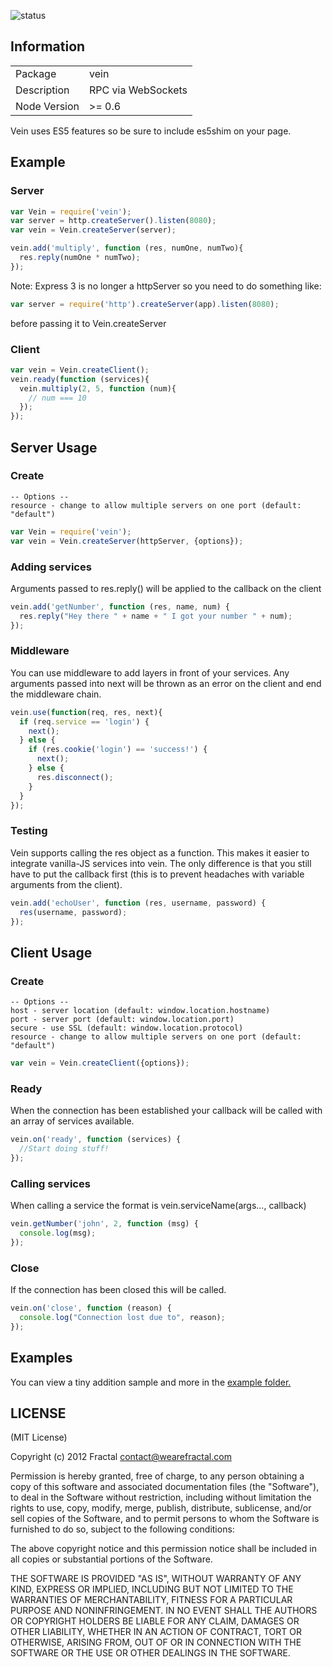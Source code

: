 ![status](https://secure.travis-ci.org/wearefractal/vein.png?branch=master)

## Information

<table>
<tr>
<td>Package</td>
<td>vein</td>
</tr>
<tr>
<td>Description</td>
<td>RPC via WebSockets</td>
</tr>
<tr>
<td>Node Version</td>
<td>>= 0.6</td>
</tr>
</table>

Vein uses ES5 features so be sure to include es5shim on your page.

## Example

### Server

```javascript
var Vein = require('vein');
var server = http.createServer().listen(8080);
var vein = Vein.createServer(server);

vein.add('multiply', function (res, numOne, numTwo){
  res.reply(numOne * numTwo);
});
```
Note: Express 3 is no longer a httpServer so you need to do something like:  
```javascript
var server = require('http').createServer(app).listen(8080);
```
before passing it to Vein.createServer

### Client

```javascript
var vein = Vein.createClient();
vein.ready(function (services){
  vein.multiply(2, 5, function (num){
    // num === 10
  });
});
```

## Server Usage

### Create

```
-- Options --
resource - change to allow multiple servers on one port (default: "default")
```

```javascript
var Vein = require('vein');
var vein = Vein.createServer(httpServer, {options});
```

### Adding services

Arguments passed to res.reply() will be applied to the callback on the client

```javascript
vein.add('getNumber', function (res, name, num) {
  res.reply("Hey there " + name + " I got your number " + num);
});
```

### Middleware

You can use middleware to add layers in front of your services. Any arguments passed into next will be thrown as an error on the client and end the middleware chain.

```javascript
vein.use(function(req, res, next){
  if (req.service == 'login') {
    next();
  } else {
    if (res.cookie('login') == 'success!') {
      next();
    } else {
      res.disconnect();
    }
  }
});
```

### Testing

Vein supports calling the res object as a function. This makes it easier to integrate vanilla-JS services into vein. The only difference is that you still have to put the callback first (this is to prevent headaches with variable arguments from the client).

```javascript
vein.add('echoUser', function (res, username, password) {
  res(username, password);
});
```

## Client Usage

### Create

```
-- Options --
host - server location (default: window.location.hostname)
port - server port (default: window.location.port)
secure - use SSL (default: window.location.protocol)
resource - change to allow multiple servers on one port (default: "default")
```

```javascript
var vein = Vein.createClient({options});
```

### Ready

When the connection has been established your callback will be called with an array of services available.

```javascript
vein.on('ready', function (services) {
  //Start doing stuff!
});
```

### Calling services

When calling a service the format is vein.serviceName(args..., callback)

```javascript
vein.getNumber('john', 2, function (msg) {
  console.log(msg);
});
```
  
### Close

If the connection has been closed this will be called.

```javascript
vein.on('close', function (reason) {
  console.log("Connection lost due to", reason);
});
```

## Examples

You can view a tiny addition sample and more in the [example folder.](https://github.com/wearefractal/vein/tree/master/examples)

## LICENSE

(MIT License)

Copyright (c) 2012 Fractal <contact@wearefractal.com>

Permission is hereby granted, free of charge, to any person obtaining
a copy of this software and associated documentation files (the
"Software"), to deal in the Software without restriction, including
without limitation the rights to use, copy, modify, merge, publish,
distribute, sublicense, and/or sell copies of the Software, and to
permit persons to whom the Software is furnished to do so, subject to
the following conditions:

The above copyright notice and this permission notice shall be
included in all copies or substantial portions of the Software.

THE SOFTWARE IS PROVIDED "AS IS", WITHOUT WARRANTY OF ANY KIND,
EXPRESS OR IMPLIED, INCLUDING BUT NOT LIMITED TO THE WARRANTIES OF
MERCHANTABILITY, FITNESS FOR A PARTICULAR PURPOSE AND
NONINFRINGEMENT. IN NO EVENT SHALL THE AUTHORS OR COPYRIGHT HOLDERS BE
LIABLE FOR ANY CLAIM, DAMAGES OR OTHER LIABILITY, WHETHER IN AN ACTION
OF CONTRACT, TORT OR OTHERWISE, ARISING FROM, OUT OF OR IN CONNECTION
WITH THE SOFTWARE OR THE USE OR OTHER DEALINGS IN THE SOFTWARE.
